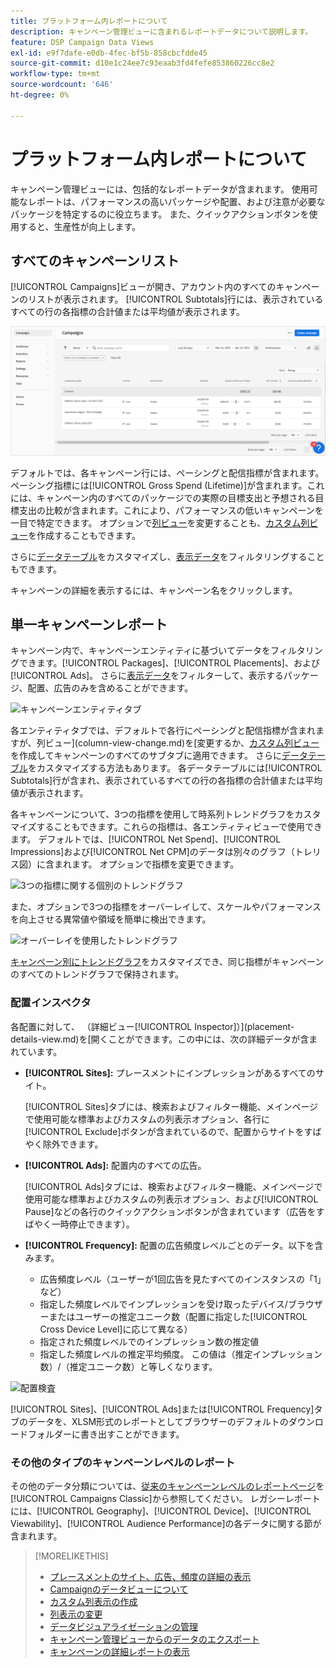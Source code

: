 ```yaml
---
title: プラットフォーム内レポートについて
description: キャンペーン管理ビューに含まれるレポートデータについて説明します。
feature: DSP Campaign Data Views
exl-id: e9f7dafe-e0db-4fec-bf5b-858cbcfdde45
source-git-commit: d10e1c24ee7c93eaab3fd4fefe853860226cc8e2
workflow-type: tm+mt
source-wordcount: '646'
ht-degree: 0%

---
```


# プラットフォーム内レポートについて

<!-- rename "About Performance Reports in Campaign Management Views?" -->
キャンペーン管理ビューには、包括的なレポートデータが含まれます。 使用可能なレポートは、パフォーマンスの高いパッケージや配置、および注意が必要なパッケージを特定するのに役立ちます。 また、クイックアクションボタンを使用すると、生産性が向上します。

## すべてのキャンペーンリスト

[!UICONTROL Campaigns]ビューが開き、アカウント内のすべてのキャンペーンのリストが表示されます。 [!UICONTROL Subtotals]行には、表示されているすべての行の各指標の合計値または平均値が表示されます。

![キャンペーンリスト](/help/dsp/assets/campaigns-list.png)

デフォルトでは、各キャンペーン行には、ペーシングと配信指標が含まれます。 ペーシング指標には[!UICONTROL Gross Spend (Lifetime)]が含まれます。これには、キャンペーン内のすべてのパッケージでの実際の目標支出と予想される目標支出の比較が含まれます。これにより、パフォーマンスの低いキャンペーンを一目で特定できます。 オプションで[列ビュー](column-view-change.md)を変更することも、[カスタム列ビュー](column-view-create.md)を作成することもできます。

さらに[データテーブル](campaign-data-views-about.md)をカスタマイズし、[表示データ](campaign-data-filter.md)をフィルタリングすることもできます。

キャンペーンの詳細を表示するには、キャンペーン名をクリックします。

## 単一キャンペーンレポート

キャンペーン内で、キャンペーンエンティティに基づいてデータをフィルタリングできます。[!UICONTROL Packages]、[!UICONTROL Placements]、および[!UICONTROL Ads]。 さらに[表示データ](campaign-data-filter.md)をフィルターして、表示するパッケージ、配置、広告のみを含めることができます。

![キャンペーンエンティティタブ](/help/dsp/assets/campaign-subtabs.png)

各エンティティタブでは、デフォルトで各行にペーシングと配信指標が含まれますが、列ビュー](column-view-change.md)を[変更するか、[カスタム列ビュー](column-view-create.md)を作成してキャンペーンのすべてのサブタブに適用できます。 さらに[データテーブル](campaign-data-views-about.md)をカスタマイズする方法もあります。 各データテーブルには[!UICONTROL Subtotals]行が含まれ、表示されているすべての行の各指標の合計値または平均値が表示されます。

各キャンペーンについて、3つの指標を使用して時系列トレンドグラフをカスタマイズすることもできます。これらの指標は、各エンティティビューで使用できます。 デフォルトでは、[!UICONTROL Net Spend]、[!UICONTROL Impressions]および[!UICONTROL Net CPM]のデータは別々のグラフ（トレリス図）に含まれます。 オプションで指標を変更できます。

![3つの指標に関する個別のトレンドグラフ](/help/dsp/assets/trend-chart-separate.png)

また、オプションで3つの指標をオーバーレイして、スケールやパフォーマンスを向上させる異常値や領域を簡単に検出できます。

![オーバーレイを使用したトレンドグラフ](/help/dsp/assets/trend-chart.png)

[キャンペーン別にトレンドグラフ](campaign-data-visualization-manage.md)をカスタマイズでき、同じ指標がキャンペーンのすべてのトレンドグラフで保持されます。

### 配置インスペクタ

各配置に対して、 （詳細ビュー[!UICONTROL Inspector]）](placement-details-view.md)を[開くことができます。この中には、次の詳細データが含まれています。

* **[!UICONTROL Sites]:** プレースメントにインプレッションがあるすべてのサイト。

   [!UICONTROL Sites]タブには、検索およびフィルター機能、メインページで使用可能な標準およびカスタムの列表示オプション、各行に[!UICONTROL Exclude]ボタンが含まれているので、配置からサイトをすばやく除外できます。

* **[!UICONTROL Ads]:** 配置内のすべての広告。

   [!UICONTROL Ads]タブには、検索およびフィルター機能、メインページで使用可能な標準およびカスタムの列表示オプション、および[!UICONTROL Pause]などの各行のクイックアクションボタンが含まれています（広告をすばやく一時停止できます）。

* **[!UICONTROL Frequency]:** 配置の広告頻度レベルごとのデータ。以下を含みます。
   * 広告頻度レベル（ユーザーが1回広告を見たすべてのインスタンスの「1」など）
   * 指定した頻度レベルでインプレッションを受け取ったデバイス/ブラウザーまたはユーザーの推定ユニーク数（配置に指定した[!UICONTROL Cross Device Level]に応じて異なる）
   * 指定された頻度レベルでのインプレッション数の推定値
   * 指定した頻度レベルの推定平均頻度。 この値は（推定インプレッション数）/（推定ユニーク数）と等しくなります。

![配置検査](/help/dsp/assets/placement-inspector-sites.png)

[!UICONTROL Sites]、[!UICONTROL Ads]または[!UICONTROL Frequency]タブのデータを、XLSM形式のレポートとしてブラウザーのデフォルトのダウンロードフォルダーに書き出すことができます。

### その他のタイプのキャンペーンレベルのレポート

その他のデータ分類については、[従来のキャンペーンレベルのレポートページ](/help/dsp/campaign-management/campaigns/campaign-view-report.md)を[!UICONTROL Campaigns Classic]から参照してください。 レガシーレポートには、[!UICONTROL Geography]、[!UICONTROL Device]、[!UICONTROL Viewability]、[!UICONTROL Audience Performance]の各データに関する節が含まれます。

>[!MORELIKETHIS]
>
>* [プレースメントのサイト、広告、頻度の詳細の表示](placement-details-view.md)
>* [Campaignのデータビューについて](campaign-data-views-about.md)
>* [カスタム列表示の作成](column-view-create.md)
>* [列表示の変更](column-view-change.md)
>* [データビジュアライゼーションの管理](campaign-data-visualization-manage.md)
>* [キャンペーン管理ビューからのデータのエクスポート](campaign-export-data.md)
>* [キャンペーンの詳細レポートの表示](/help/dsp/campaign-management/campaigns/campaign-view-report.md)


